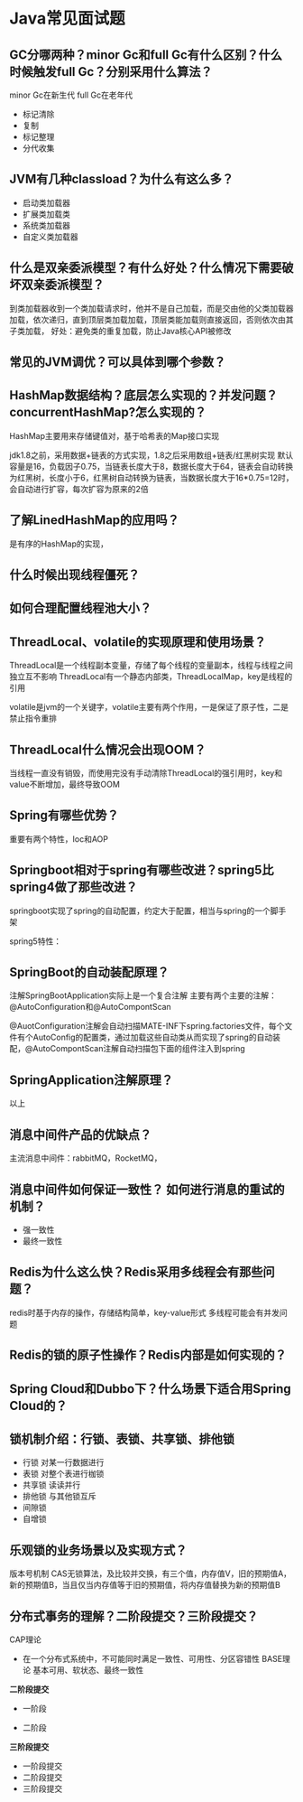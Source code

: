 # Java常见面试题

## GC分哪两种？minor Gc和full Gc有什么区别？什么时候触发full Gc？分别采用什么算法？

minor Gc在新生代
full Gc在老年代


- 标记清除
- 复制
- 标记整理
- 分代收集

## JVM有几种classload？为什么有这么多？
- 启动类加载器
- 扩展类加载类
- 系统类加载器
- 自定义类加载器

## 什么是双亲委派模型？有什么好处？什么情况下需要破坏双亲委派模型？
到类加载器收到一个类加载请求时，他并不是自己加载，而是交由他的父类加载器加载，依次递归，直到顶层类加载加载，顶层类能加载则直接返回，否则依次由其子类加载，
好处：避免类的重复加载，防止Java核心API被修改

## 常见的JVM调优？可以具体到哪个参数？


## HashMap数据结构？底层怎么实现的？并发问题？concurrentHashMap?怎么实现的？

HashMap主要用来存储键值对，基于哈希表的Map接口实现

jdk1.8之前，采用数据+链表的方式实现，1.8之后采用数组+链表/红黑树实现
默认容量是16，负载因子0.75，当链表长度大于8，数据长度大于64，链表会自动转换为红黑树，长度小于6，红黑树自动转换为链表，当数据长度大于16*0.75=12时，会自动进行扩容，每次扩容为原来的2倍

## 了解LinedHashMap的应用吗？
是有序的HashMap的实现，

## 什么时候出现线程僵死？


## 如何合理配置线程池大小？

## ThreadLocal、volatile的实现原理和使用场景？
ThreadLocal是一个线程副本变量，存储了每个线程的变量副本，线程与线程之间独立互不影响
ThreadLocal有一个静态内部类，ThreadLocalMap，key是线程的引用

volatile是jvm的一个关键字，volatile主要有两个作用，一是保证了原子性，二是禁止指令重排

## ThreadLocal什么情况会出现OOM？
当线程一直没有销毁，而使用完没有手动清除ThreadLocal的强引用时，key和value不断增加，最终导致OOM


## Spring有哪些优势？
重要有两个特性，Ioc和AOP

## Springboot相对于spring有哪些改进？spring5比spring4做了那些改进？
springboot实现了spring的自动配置，约定大于配置，相当与spring的一个脚手架

spring5特性：


## SpringBoot的自动装配原理？
注解SpringBootApplication实际上是一个复合注解
主要有两个主要的注解：
@AutoConfiguration和@AutoCompontScan

@AuotConfiguration注解会自动扫描MATE-INF下spring.factories文件，每个文件有个AutoConfig的配置类，通过加载这些自动类从而实现了spring的自动装配，@AutoCompontScan注解自动扫描包下面的组件注入到spring

## SpringApplication注解原理？

以上
## 消息中间件产品的优缺点？
主流消息中间件：rabbitMQ，RocketMQ，

## 消息中间件如何保证一致性？ 如何进行消息的重试的机制？
- 强一致性
- 最终一致性

## Redis为什么这么快？Redis采用多线程会有那些问题？
redis时基于内存的操作，存储结构简单，key-value形式
多线程可能会有并发问题

## Redis的锁的原子性操作？Redis内部是如何实现的？


## Spring Cloud和Dubbo下？什么场景下适合用Spring Cloud的？


## 锁机制介绍：行锁、表锁、共享锁、排他锁
- 行锁
对某一行数据进行
- 表锁
对整个表进行枷锁
- 共享锁
读读并行
- 排他锁
与其他锁互斥
- 间隙锁
- 自增锁

## 乐观锁的业务场景以及实现方式？
版本号机制
CAS无锁算法，及比较并交换，有三个值，内存值V，旧的预期值A，新的预期值B，当且仅当内存值等于旧的预期值，将内存值替换为新的预期值B
## 分布式事务的理解？二阶段提交？三阶段提交？
CAP理论
- 在一个分布式系统中，不可能同时满足一致性、可用性、分区容错性
BASE理论
基本可用、软状态、最终一致性

**二阶段提交**
- 一阶段



- 二阶段

**三阶段提交**
- 一阶段提交
- 二阶段提交
- 三阶段提交